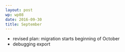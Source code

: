 ```yaml
---
layout: post
wp: wp08
date: 2016-09-30
title: September
---
```


- revised plan: migration starts beginning of October
- debugging export


